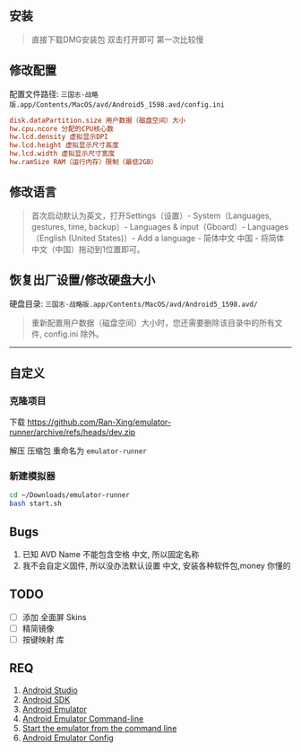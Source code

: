 ## 安装

> 直接下载DMG安装包 双击打开即可 第一次比较慢

## 修改配置

配置文件路径: `三国志·战略版.app/Contents/MacOS/avd/Android5_1598.avd/config.ini`

```ini
disk.dataPartition.size 用户数据（磁盘空间）大小
hw.cpu.ncore 分配的CPU核心数
hw.lcd.density 虚拟显示DPI
hw.lcd.height 虚拟显示尺寸高度
hw.lcd.width 虚拟显示尺寸宽度
hw.ramSize RAM（运行内存）限制（最低2GB）
```

## 修改语言

> 首次启动默认为英文，打开Settings（设置）- System（Languages, gestures, time, backup）- Languages & input（Gboard）- Languages（English (United States)）- Add a language - 简体中文 中国 - 将简体中文（中国）拖动到1位置即可。

## 恢复出厂设置/修改硬盘大小

硬盘目录: `三国志·战略版.app/Contents/MacOS/avd/Android5_1598.avd/`

> 重新配置用户数据（磁盘空间）大小时，您还需要删除该目录中的所有文件, config.ini 除外。

---

## 自定义

### 克隆项目

下载 https://github.com/Ran-Xing/emulator-runner/archive/refs/heads/dev.zip

解压 压缩包 重命名为 `emulator-runner`

### 新建模拟器

```bash
cd ~/Downloads/emulator-runner
bash start.sh
```

## Bugs

1. 已知 AVD Name 不能包含空格 中文, 所以固定名称
2. 我不会自定义固件, 所以没办法默认设置 中文, 安装各种软件包,money 你懂的

## TODO

- [ ] 添加 全面屏 Skins 
- [ ] 精简镜像
- [ ] 按键映射 库

## REQ

1. [Android Studio](https://developer.android.com/studio)
2. [Android SDK](https://developer.android.com/studio/releases/platform-tools)
3. [Android Emulator](https://developer.android.com/studio/run/emulator)
4. [Android Emulator Command-line](https://developer.android.com/studio/run/emulator-commandline)
5. [Start the emulator from the command line](https://developer.android.com/studio/run/emulator-commandline)
5. [Android Emulator Config](https://developer.android.com/studio/run/emulator-commandline#startup-options)